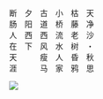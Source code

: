 断　夕　古　小　枯　天<br />
肠　阳　道　桥　藤　净<br />
人　西　西　流　老　沙<br />
在　下　风　水　树　・<br />
天　　　瘦　人　昏　秋<br />
涯　　　马　家　鸦　思<br />

![](https://visitor-badge.glitch.me/badge?page_id=zpr1g.zpr1g)

